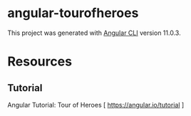 # angular-tourofheroes

This project was generated with [Angular CLI](https://github.com/angular/angular-cli) version 11.0.3.

# Resources

## Tutorial

Angular Tutorial: Tour of Heroes
[ https://angular.io/tutorial ]
